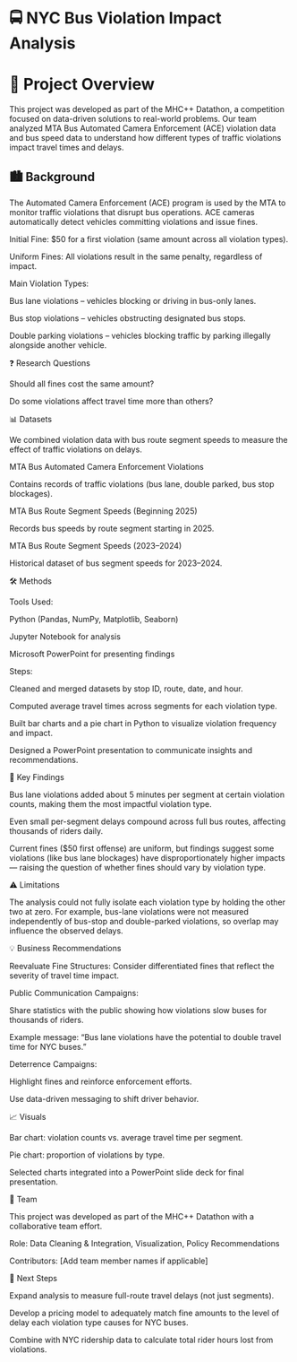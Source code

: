 # 🚍 NYC Bus Violation Impact Analysis
# 📖 Project Overview

This project was developed as part of the MHC++ Datathon, a competition focused on data-driven solutions to real-world problems. Our team analyzed MTA Bus Automated Camera Enforcement (ACE) violation data and bus speed data to understand how different types of traffic violations impact travel times and delays.

## 🏙️ Background

The Automated Camera Enforcement (ACE) program is used by the MTA to monitor traffic violations that disrupt bus operations. ACE cameras automatically detect vehicles committing violations and issue fines.

Initial Fine: $50 for a first violation (same amount across all violation types).

Uniform Fines: All violations result in the same penalty, regardless of impact.

Main Violation Types:

Bus lane violations – vehicles blocking or driving in bus-only lanes.

Bus stop violations – vehicles obstructing designated bus stops.

Double parking violations – vehicles blocking traffic by parking illegally alongside another vehicle.

❓ Research Questions

Should all fines cost the same amount?

Do some violations affect travel time more than others?

📊 Datasets

We combined violation data with bus route segment speeds to measure the effect of traffic violations on delays.

MTA Bus Automated Camera Enforcement Violations

Contains records of traffic violations (bus lane, double parked, bus stop blockages).

MTA Bus Route Segment Speeds (Beginning 2025)

Records bus speeds by route segment starting in 2025.

MTA Bus Route Segment Speeds (2023–2024)

Historical dataset of bus segment speeds for 2023–2024.

🛠️ Methods

Tools Used:

Python (Pandas, NumPy, Matplotlib, Seaborn)

Jupyter Notebook for analysis

Microsoft PowerPoint for presenting findings

Steps:

Cleaned and merged datasets by stop ID, route, date, and hour.

Computed average travel times across segments for each violation type.

Built bar charts and a pie chart in Python to visualize violation frequency and impact.

Designed a PowerPoint presentation to communicate insights and recommendations.

🔑 Key Findings

Bus lane violations added about 5 minutes per segment at certain violation counts, making them the most impactful violation type.

Even small per-segment delays compound across full bus routes, affecting thousands of riders daily.

Current fines ($50 first offense) are uniform, but findings suggest some violations (like bus lane blockages) have disproportionately higher impacts — raising the question of whether fines should vary by violation type.

⚠️ Limitations

The analysis could not fully isolate each violation type by holding the other two at zero. For example, bus-lane violations were not measured independently of bus-stop and double-parked violations, so overlap may influence the observed delays.

💡 Business Recommendations

Reevaluate Fine Structures: Consider differentiated fines that reflect the severity of travel time impact.

Public Communication Campaigns:

Share statistics with the public showing how violations slow buses for thousands of riders.

Example message: “Bus lane violations have the potential to double travel time for NYC buses.”

Deterrence Campaigns:

Highlight fines and reinforce enforcement efforts.

Use data-driven messaging to shift driver behavior.

📈 Visuals

Bar chart: violation counts vs. average travel time per segment.

Pie chart: proportion of violations by type.

Selected charts integrated into a PowerPoint slide deck for final presentation.

👥 Team

This project was developed as part of the MHC++ Datathon with a collaborative team effort.

Role: Data Cleaning & Integration, Visualization, Policy Recommendations

Contributors: [Add team member names if applicable]

🚀 Next Steps

Expand analysis to measure full-route travel delays (not just segments).

Develop a pricing model to adequately match fine amounts to the level of delay each violation type causes for NYC buses.

Combine with NYC ridership data to calculate total rider hours lost from violations.
